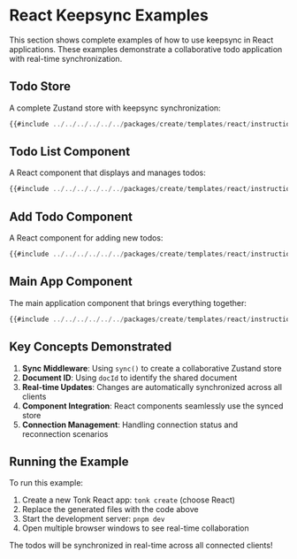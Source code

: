 # React Keepsync Examples

This section shows complete examples of how to use keepsync in React applications. These examples demonstrate a collaborative todo application with real-time synchronization.

## Todo Store

A complete Zustand store with keepsync synchronization:

```typescript
{{#include ../../../../../../packages/create/templates/react/instructions/keepsync/examples/react/stores/todoStore.ts}}
```

## Todo List Component

A React component that displays and manages todos:

```typescript
{{#include ../../../../../../packages/create/templates/react/instructions/keepsync/examples/react/components/TodoList.tsx}}
```

## Add Todo Component

A React component for adding new todos:

```typescript
{{#include ../../../../../../packages/create/templates/react/instructions/keepsync/examples/react/components/AddTodo.tsx}}
```

## Main App Component

The main application component that brings everything together:

```typescript
{{#include ../../../../../../packages/create/templates/react/instructions/keepsync/examples/react/App.tsx}}
```

## Key Concepts Demonstrated

1. **Sync Middleware**: Using `sync()` to create a collaborative Zustand store
2. **Document ID**: Using `docId` to identify the shared document
3. **Real-time Updates**: Changes are automatically synchronized across all clients
4. **Component Integration**: React components seamlessly use the synced store
5. **Connection Management**: Handling connection status and reconnection scenarios

## Running the Example

To run this example:

1. Create a new Tonk React app: `tonk create` (choose React)
2. Replace the generated files with the code above
3. Start the development server: `pnpm dev`
4. Open multiple browser windows to see real-time collaboration

The todos will be synchronized in real-time across all connected clients! 